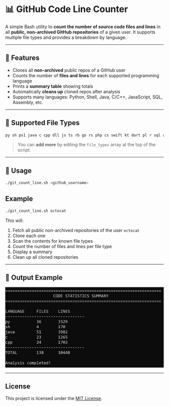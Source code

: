 # 📊 GitHub Code Line Counter

A simple Bash utility to **count the number of source code files and lines** in all **public, non-archived GitHub repositories** of a given user. It supports multiple file types and provides a breakdown by language.

---

## 🧰 Features

- Clones all **non-archived** public repos of a GitHub user
- Counts the number of **files and lines** for each supported programming language
- Prints a **summary table** showing totals
- Automatically **cleans up** cloned repos after analysis
- Supports many languages: Python, Shell, Java, C/C++, JavaScript, SQL, Assembly, etc.

---

## 🧪 Supported File Types

```bash
py sh ps1 java c cpp dll js ts rb go rs php cs swift kt dart pl r sql asm clj ex sqlite db
```

> You can **add more** by editing the `file_types` array at the top of the script.

---

## 🚀 Usage

```bash
./git_count_line.sh <github_username>
```

## Example

```bash
./git_count_line.sh octocat
```

This will:

1. Fetch all public non-archived repositories of the user `octocat`
2. Clone each one
3. Scan the contents for known file types
4. Count the number of files and lines per file type
5. Display a summary
6. Clean up all cloned repositories

---

## 📄 Output Example

![example](example1.jpg)

---

## License

This project is licensed under the [MIT License](LICENSE).